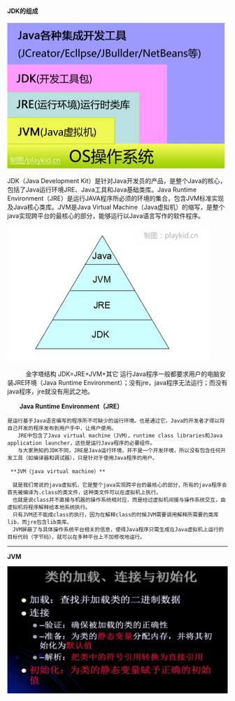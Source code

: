 **JDK的组成**



![1567676173570](assets/1567676173570.png)

JDK（Java Development Kit）是针对Java开发员的产品，是整个Java的核心，包括了Java运行环境JRE、Java工具和Java基础类库。Java Runtime Environment（JRE）是运行JAVA程序所必须的环境的集合，包含JVM标准实现及Java核心类库。JVM是Java Virtual Machine（Java虚拟机）的缩写，是整个java实现跨平台的最核心的部分，能够运行以Java语言写作的软件程序。 





![1567676185197](assets/1567676185197.png)

　　　金字塔结构 JDK=JRE+JVM+其它 运行Java程序一般都要求用户的电脑安装JRE环境（Java Runtime Environment）；没有jre，java程序无法运行；而没有java程序，jre就没有用武之地。

　　**Java Runtime Environment（JRE）**

```
是运行基于Java语言编写的程序所不可缺少的运行环境。也是通过它，Java的开发者才得以将自己开发的程序发布到用户手中，让用户使用。
　　JRE中包含了Java virtual machine（JVM），runtime class libraries和Java application launcher，这些是运行Java程序的必要组件。
　　与大家熟知的JDK不同，JRE是Java运行环境，并不是一个开发环境，所以没有包含任何开发工具（如编译器和调试器），只是针对于使用Java程序的用户。
```

  	 **JVM（java virtual machine）**

```
　就是我们常说的java虚拟机，它是整个java实现跨平台的最核心的部分，所有的java程序会首先被编译为.class的类文件，这种类文件可以在虚拟机上执行。
　也就是说class并不直接与机器的操作系统相对应，而是经过虚拟机间接与操作系统交互，由虚拟机将程序解释给本地系统执行。
　只有JVM还不能成class的执行，因为在解释class的时候JVM需要调用解释所需要的类库lib，而jre包含lib类库。
　JVM屏蔽了与具体操作系统平台相关的信息，使得Java程序只需生成在Java虚拟机上运行的目标代码（字节码），就可以在多种平台上不加修改地运行。
```



-------------------------



**JVM**

![1567731353912](assets/1567731353912.png)



​	







